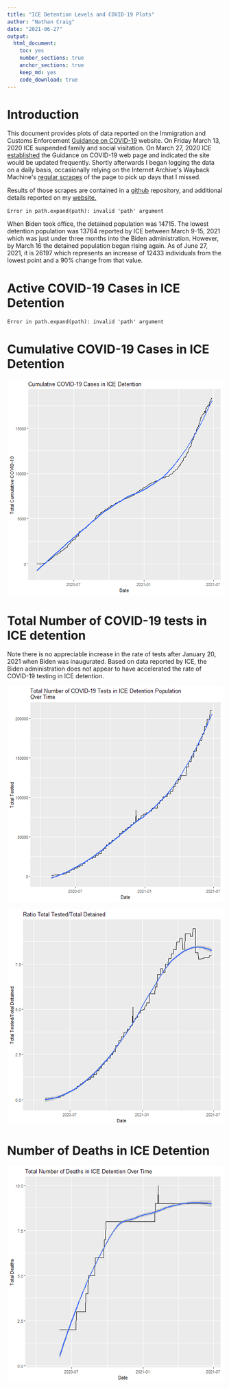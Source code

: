 ```yaml
---
title: "ICE Detention Levels and COVID-19 Plots"
author: "Nathan Craig"
date: "2021-06-27"
output:
  html_document:
    toc: yes
    number_sections: true
    anchor_sections: true
    keep_md: yes
    code_download: true
---
```


# Introduction

This document provides plots of data reported on the Immigration and Customs Enforcement [Guidance on COVID-19](https://www.ice.gov/coronavirus) website. On Friday March 13, 2020 ICE suspended family and social visitation. On March 27, 2020 ICE [established](https://web.archive.org/web/20200327175825/https://www.ice.gov/coronavirus) the Guidance on COVID-19 web page and indicated the site would be updated frequently. Shortly afterwards I began logging the data on a daily basis, occasionally relying on the Internet Archive's Wayback Machine's [regular scrapes](https://web.archive.org/web/20200401000000*/https://www.ice.gov/coronavirus) of the page to pick up days that I missed.

Results of those scrapes are contained in a [github](https://github.com/n8craig/ICE-COVID-19) repository, and additional details reported on my [website.](https://ncraig.netlify.app/)








```
Error in path.expand(path): invalid 'path' argument
```




When Biden took office, the detained population was 14715. The lowest detention population was 13764 reported by ICE between March 9-15, 2021  which was just under three months into the Biden administration. However, by March 16 the detained population began rising again. As of June 27, 2021, it is 26197 which represents an increase of 12433 individuals from the lowest point and a 90% change from that value.


# Active COVID-19 Cases in ICE Detention

```
Error in path.expand(path): invalid 'path' argument
```

# Cumulative COVID-19 Cases in ICE Detention

![plot of chunk Cumulative-COVID-19](figure/Cumulative-COVID-19-1.png)

# Total Number of COVID-19 tests in ICE detention
Note there is no appreciable increase in the rate of tests after January 20, 2021 when Biden was inaugurated. Based on data reported by ICE, the Biden administration does not appear to have accelerated the rate of COVID-19 testing in ICE detention.

![plot of chunk Total-COVID-19-Tests](figure/Total-COVID-19-Tests-1.png)


![plot of chunk unnamed-chunk-2](figure/unnamed-chunk-2-1.png)

# Number of Deaths in ICE Detention

![plot of chunk Total-Deaths-in-ICE-Custody](figure/Total-Deaths-in-ICE-Custody-1.png)
